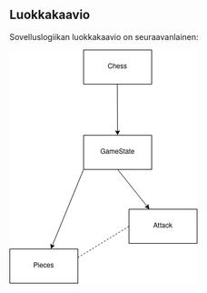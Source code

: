 ## Luokkakaavio
Sovelluslogiikan luokkakaavio on seuraavanlainen:

![Luokkakaavio](./kuvat/Luokkakaavio.png)
